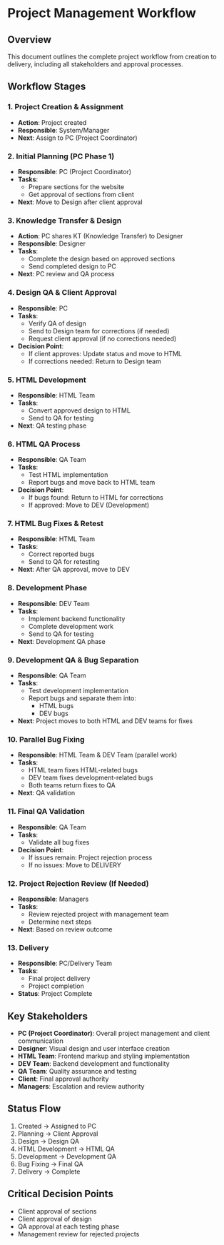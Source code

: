 # Project Management Workflow

## Overview
This document outlines the complete project workflow from creation to delivery, including all stakeholders and approval processes.

## Workflow Stages

### 1. Project Creation & Assignment
- **Action**: Project created
- **Responsible**: System/Manager
- **Next**: Assign to PC (Project Coordinator)

### 2. Initial Planning (PC Phase 1)
- **Responsible**: PC (Project Coordinator)
- **Tasks**:
  - Prepare sections for the website
  - Get approval of sections from client
- **Next**: Move to Design after client approval

### 3. Knowledge Transfer & Design
- **Action**: PC shares KT (Knowledge Transfer) to Designer
- **Responsible**: Designer
- **Tasks**:
  - Complete the design based on approved sections
  - Send completed design to PC
- **Next**: PC review and QA process

### 4. Design QA & Client Approval
- **Responsible**: PC
- **Tasks**:
  - Verify QA of design
  - Send to Design team for corrections (if needed)
  - Request client approval (if no corrections needed)
- **Decision Point**: 
  - If client approves: Update status and move to HTML
  - If corrections needed: Return to Design team

### 5. HTML Development
- **Responsible**: HTML Team
- **Tasks**:
  - Convert approved design to HTML
  - Send to QA for testing
- **Next**: QA testing phase

### 6. HTML QA Process
- **Responsible**: QA Team
- **Tasks**:
  - Test HTML implementation
  - Report bugs and move back to HTML team
- **Decision Point**:
  - If bugs found: Return to HTML for corrections
  - If approved: Move to DEV (Development)

### 7. HTML Bug Fixes & Retest
- **Responsible**: HTML Team
- **Tasks**:
  - Correct reported bugs
  - Send to QA for retesting
- **Next**: After QA approval, move to DEV

### 8. Development Phase
- **Responsible**: DEV Team
- **Tasks**:
  - Implement backend functionality
  - Complete development work
  - Send to QA for testing
- **Next**: Development QA phase

### 9. Development QA & Bug Separation
- **Responsible**: QA Team
- **Tasks**:
  - Test development implementation
  - Report bugs and separate them into:
    - HTML bugs
    - DEV bugs
- **Next**: Project moves to both HTML and DEV teams for fixes

### 10. Parallel Bug Fixing
- **Responsible**: HTML Team & DEV Team (parallel work)
- **Tasks**:
  - HTML team fixes HTML-related bugs
  - DEV team fixes development-related bugs
  - Both teams return fixes to QA
- **Next**: QA validation

### 11. Final QA Validation
- **Responsible**: QA Team
- **Tasks**:
  - Validate all bug fixes
- **Decision Point**:
  - If issues remain: Project rejection process
  - If no issues: Move to DELIVERY

### 12. Project Rejection Review (If Needed)
- **Responsible**: Managers
- **Tasks**:
  - Review rejected project with management team
  - Determine next steps
- **Next**: Based on review outcome

### 13. Delivery
- **Responsible**: PC/Delivery Team
- **Tasks**:
  - Final project delivery
  - Project completion
- **Status**: Project Complete

## Key Stakeholders
- **PC (Project Coordinator)**: Overall project management and client communication
- **Designer**: Visual design and user interface creation
- **HTML Team**: Frontend markup and styling implementation
- **DEV Team**: Backend development and functionality
- **QA Team**: Quality assurance and testing
- **Client**: Final approval authority
- **Managers**: Escalation and review authority

## Status Flow
1. Created → Assigned to PC
2. Planning → Client Approval
3. Design → Design QA
4. HTML Development → HTML QA
5. Development → Development QA
6. Bug Fixing → Final QA
7. Delivery → Complete

## Critical Decision Points
- Client approval of sections
- Client approval of design
- QA approval at each testing phase
- Management review for rejected projects